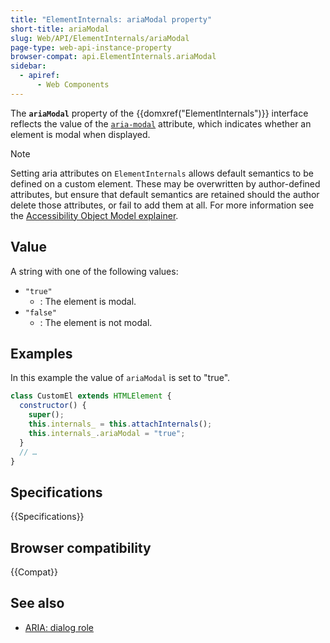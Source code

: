 ```yaml
---
title: "ElementInternals: ariaModal property"
short-title: ariaModal
slug: Web/API/ElementInternals/ariaModal
page-type: web-api-instance-property
browser-compat: api.ElementInternals.ariaModal
sidebar:
  - apiref:
      - Web Components
---
```


The **`ariaModal`** property of the {{domxref("ElementInternals")}} interface reflects the value of the [`aria-modal`](/en-US/docs/Web/Accessibility/ARIA/Reference/Attributes/aria-modal) attribute, which indicates whether an element is modal when displayed.

> [!NOTE]
> Setting aria attributes on `ElementInternals` allows default semantics to be defined on a custom element. These may be overwritten by author-defined attributes, but ensure that default semantics are retained should the author delete those attributes, or fail to add them at all. For more information see the [Accessibility Object Model explainer](https://wicg.github.io/aom/explainer.html#default-semantics-for-custom-elements-via-the-elementinternals-object).

## Value

A string with one of the following values:

- `"true"`
  - : The element is modal.
- `"false"`
  - : The element is not modal.

## Examples

In this example the value of `ariaModal` is set to "true".

```js
class CustomEl extends HTMLElement {
  constructor() {
    super();
    this.internals_ = this.attachInternals();
    this.internals_.ariaModal = "true";
  }
  // …
}
```

## Specifications

{{Specifications}}

## Browser compatibility

{{Compat}}

## See also

- [ARIA: dialog role](/en-US/docs/Web/Accessibility/ARIA/Reference/Roles/dialog_role)
